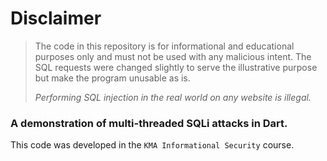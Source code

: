 # Disclaimer

> The code in this repository is for informational and educational purposes only and must not be used with any
> malicious intent. The SQL requests were changed slightly to serve the illustrative purpose but make the program
> unusable as is.
>
> _Performing SQL injection in the real world on any website is illegal._

### A demonstration of multi-threaded SQLi attacks in Dart.

This code was developed in the `KMA Informational Security` course.

